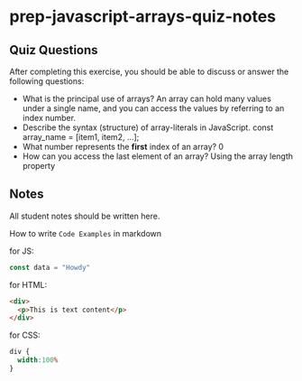 # prep-javascript-arrays-quiz-notes



## Quiz Questions

After completing this exercise, you should be able to discuss or answer the following questions:

- What is the principal use of arrays?
An array can hold many values under a single name, and you can access the values by referring to an index number.
- Describe the syntax (structure) of array-literals in JavaScript.
const array_name = [item1, item2, ...];
- What number represents the **first** index of an array?
0
- How can you access the last element of an array?
Using the array length property
## Notes

All student notes should be written here.


How to write `Code Examples` in markdown

for JS:
```javascript
const data = "Howdy"
```

for HTML:
```html
<div>
  <p>This is text content</p>
</div>
```

for CSS:
```css
div {
  width:100%
}
```
